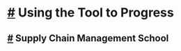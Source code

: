 # [#](#-using-the-tool-to-progress) Using the Tool to Progress

## [#](#-supply-chain-management-school) Supply Chain Management School
